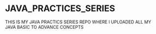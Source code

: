 # JAVA_PRACTICES_SERIES
THIS IS MY JAVA PRACTICS SERIES REPO WHERE I UPLOADED ALL MY JAVA BASIC TO ADVANCE CONCEPTS
